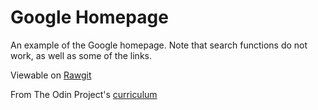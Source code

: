 # Google Homepage

An example of the Google homepage. Note that search functions do not work, as well as some of the links.

Viewable on [Rawgit](https://cdn.rawgit.com/0elo/tthe_odin_project/tree/master/google-homepage/index.html)

From The Odin Project's [curriculum](http://www.theodinproject.com/web-development-101/html-css)

